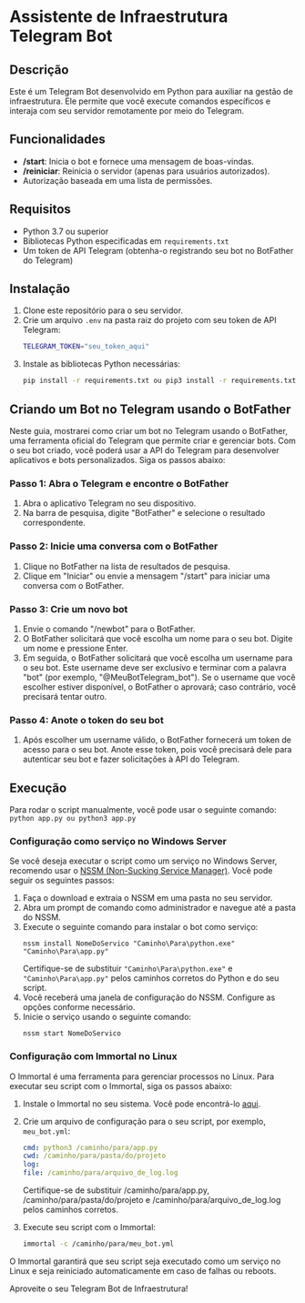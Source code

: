 # Assistente de Infraestrutura Telegram Bot

## Descrição
Este é um Telegram Bot desenvolvido em Python para auxiliar na gestão de infraestrutura. Ele permite que você execute comandos específicos e interaja com seu servidor remotamente por meio do Telegram.

## Funcionalidades
- **/start**: Inicia o bot e fornece uma mensagem de boas-vindas.
- **/reiniciar**: Reinicia o servidor (apenas para usuários autorizados).
- Autorização baseada em uma lista de permissões.

## Requisitos
- Python 3.7 ou superior
- Bibliotecas Python especificadas em `requirements.txt`
- Um token de API Telegram (obtenha-o registrando seu bot no BotFather do Telegram)

## Instalação
1. Clone este repositório para o seu servidor.
2. Crie um arquivo `.env` na pasta raiz do projeto com seu token de API Telegram:
    ```bash
    TELEGRAM_TOKEN="seu_token_aqui"
    ```
3. Instale as bibliotecas Python necessárias:
    ```bash
    pip install -r requirements.txt ou pip3 install -r requirements.txt

    ```



## Criando um Bot no Telegram usando o BotFather

Neste guia, mostrarei como criar um bot no Telegram usando o BotFather, uma ferramenta oficial do Telegram que permite criar e gerenciar bots. Com o seu bot criado, você poderá usar a API do Telegram para desenvolver aplicativos e bots personalizados. Siga os passos abaixo:

### Passo 1: Abra o Telegram e encontre o BotFather

1. Abra o aplicativo Telegram no seu dispositivo.
2. Na barra de pesquisa, digite "BotFather" e selecione o resultado correspondente.

### Passo 2: Inicie uma conversa com o BotFather

1. Clique no BotFather na lista de resultados de pesquisa.
2. Clique em "Iniciar" ou envie a mensagem "/start" para iniciar uma conversa com o BotFather.

### Passo 3: Crie um novo bot

1. Envie o comando "/newbot" para o BotFather.
2. O BotFather solicitará que você escolha um nome para o seu bot. Digite um nome e pressione Enter.
3. Em seguida, o BotFather solicitará que você escolha um username para o seu bot. Este username deve ser exclusivo e terminar com a palavra "bot" (por exemplo, "@MeuBotTelegram_bot"). Se o username que você escolher estiver disponível, o BotFather o aprovará; caso contrário, você precisará tentar outro.

### Passo 4: Anote o token do seu bot

1. Após escolher um username válido, o BotFather fornecerá um token de acesso para o seu 
bot. Anote esse token, pois você precisará dele para autenticar seu bot e fazer solicitações à API do Telegram.


## Execução
Para rodar o script manualmente, você pode usar o seguinte comando:
    ```
    python app.py ou python3 app.py
    ```


### Configuração como serviço no Windows Server
Se você deseja executar o script como um serviço no Windows Server, recomendo usar o [NSSM (Non-Sucking Service Manager)](https://nssm.cc/). Você pode seguir os seguintes passos:

1. Faça o download e extraia o NSSM em uma pasta no seu servidor.
2. Abra um prompt de comando como administrador e navegue até a pasta do NSSM.
3. Execute o seguinte comando para instalar o bot como serviço:
    ```console
    nssm install NomeDoServico "Caminho\Para\python.exe" "Caminho\Para\app.py"
    ```
    Certifique-se de substituir `"Caminho\Para\python.exe"` e `"Caminho\Para\app.py"` pelos caminhos corretos do Python e do seu script.
4. Você receberá uma janela de configuração do NSSM. Configure as opções conforme necessário.
5. Inicie o serviço usando o seguinte comando:
    ```console
    nssm start NomeDoServico
    ```

### Configuração com Immortal no Linux
O Immortal é uma ferramenta para gerenciar processos no Linux. Para executar seu script com o Immortal, siga os passos abaixo:

1. Instale o Immortal no seu sistema. Você pode encontrá-lo [aqui](https://immortal.run/).
2. Crie um arquivo de configuração para o seu script, por exemplo, `meu_bot.yml`:
    ```yaml
    cmd: python3 /caminho/para/app.py
    cwd: /caminho/para/pasta/do/projeto
    log:
    file: /caminho/para/arquivo_de_log.log
    ```
    Certifique-se de substituir /caminho/para/app.py, /caminho/para/pasta/do/projeto e /caminho/para/arquivo_de_log.log pelos caminhos corretos.
3. Execute seu script com o Immortal:

    ```bash
    immortal -c /caminho/para/meu_bot.yml
    ```

O Immortal garantirá que seu script seja executado como um serviço no Linux e seja reiniciado automaticamente em caso de falhas ou reboots.

Aproveite o seu Telegram Bot de Infraestrutura!

